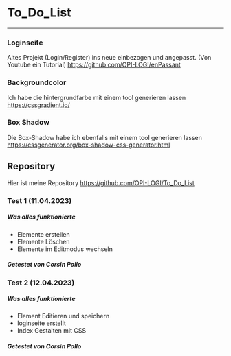 # To_Do_List
---
### Loginseite
Altes Projekt (Login/Register) ins neue einbezogen und angepasst. (Von Youtube ein Tutorial)
https://github.com/OPI-LOGI/enPassant

### Backgroundcolor
Ich habe die hintergrundfarbe mit einem tool generieren lassen
https://cssgradient.io/

### Box Shadow
Die Box-Shadow habe ich ebenfalls mit einem tool generieren lassen
https://cssgenerator.org/box-shadow-css-generator.html

## Repository
Hier ist meine Repository
https://github.com/OPI-LOGI/To_Do_List

### Test 1 (11.04.2023)
##### Was alles funktionierte
- Elemente erstellen
- Elemente Löschen
- Elemente im Editmodus wechseln

##### Getestet von Corsin Pollo

### Test 2 (12.04.2023)
##### Was alles funktionierte
- Element Editieren und speichern
- loginseite erstellt
- Index Gestalten mit CSS

##### Getestet von Corsin Pollo
